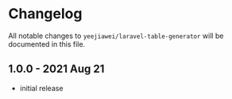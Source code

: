 # Changelog

All notable changes to `yeejiawei/laravel-table-generator` will be documented in this file.

## 1.0.0 - 2021 Aug 21

- initial release